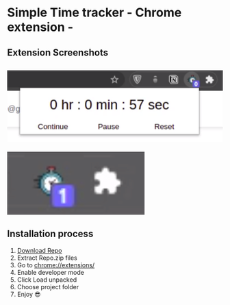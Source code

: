 # Simple Time tracker - Chrome extension -

## Extension Screenshots
![extension screenshot](/screenshots/screen1.png)
-------
![extension screenshot](/screenshots/screen2.png)

## Installation process
1) [Download Repo](https://github.com/AOTantawy/time-tracker-chrome-extension.git) 
2) Extract Repo.zip files 
3) Go to [chrome://extensions/](chrome://extensions/)
4) Enable developer mode 
5) Click Load unpacked
6) Choose project folder 
7) Enjoy 😎

